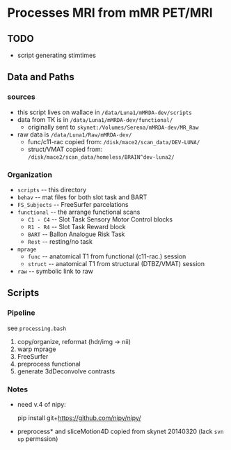 # Processes MRI from mMR PET/MRI

## TODO
* script generating stimtimes

## Data and Paths

### sources

  * this script lives on wallace in `/data/Luna1/mMRDA-dev/scripts`
  * data from TK is in `/data/Luna1/mMRDA-dev/functional/`
     - originally sent to `skynet:/Volumes/Serena/mMRDA-dev/MR_Raw`
  * raw data is `/data/Luna1/Raw/mMRDA-dev/`
     - func/c11-rac copied from: `/disk/mace2/scan_data/DEV-LUNA/`
     - struct/VMAT  copied from: `/disk/mace2/scan_data/homeless/BRAIN^dev-luna2/` 

### Organization
  * `scripts` -- this directory
  * `behav` -- mat files for both slot task and BART
  * `FS_Subjects` -- FreeSurfer parcelations
  * `functional`  -- the arrange functional scans 
     - `C1 - C4` -- Slot Task Sensory Motor Control blocks
     - `R1 - R4` -- Slot Task Reward block
     - `BART`  -- Ballon Analogue Risk Task
     - `Rest`  -- resting/no task
  * `mprage` 
     - `func`  -- anatomical T1 from functional (c11-rac.) session
     - `struct`  -- anatomical T1 from structural (DTBZ/VMAT) session
  * `raw` -- symbolic link to raw 

## Scripts

### Pipeline

see `processing.bash`

  1. copy/organize, reformat (hdr/img -> nii) 
  1. warp mprage
  1. FreeSurfer
  1. preprocess functional 
  1. generate 3dDeconvolve contrasts

### Notes
  * need v.4 of nipy:

     pip install git+https://github.com/nipy/nipy/ 

  * preprocess* and sliceMotion4D copied from skynet 20140320 (lack `svn up` permssion)


